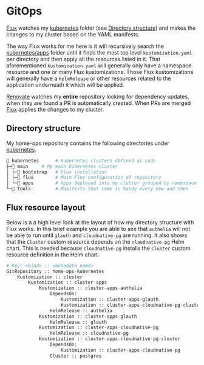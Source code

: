# GitOps

[Flux](https://github.com/fluxcd/flux2) watches my [kubernetes](https://github.com/bjw-s-labs/home-ops/tree/main/kubernetes/) folder (see [Directory structure](#directory-structure)) and makes the changes to my cluster based on the YAML manifests.

The way Flux works for me here is it will recursively search the [kubernetes/apps](https://github.com/bjw-s-labs/home-ops/tree/main/kubernetes/main/apps) folder until it finds the most top level `kustomization.yaml` per directory and then apply all the resources listed in it. That aforementioned `kustomization.yaml` will generally only have a namespace resource and one or many Flux kustomizations. Those Flux kustomizations will generally have a `HelmRelease` or other resources related to the application underneath it which will be applied.

[Renovate](https://github.com/renovatebot/renovate) watches my **entire** repository looking for dependency updates, when they are found a PR is automatically created. When PRs are merged [Flux](https://github.com/fluxcd/flux2) applies the changes to my cluster.

## Directory structure

My home-ops repository contains the following directories under [kubernetes](https://github.com/bjw-s-labs/home-ops/tree/main/kubernetes/).

```sh
📁 kubernetes      # Kubernetes clusters defined as code
├─📁 main     # My main kubernetes cluster
│ ├─📁 bootstrap   # Flux installation
│ ├─📁 flux        # Main Flux configuration of repository
│ └─📁 apps        # Apps deployed into my cluster grouped by namespace (see below)
└─📁 tools         # Manifests that come in handy every now and then
```

## Flux resource layout

Below is a a high level look at the layout of how my directory structure with Flux works. In this brief example you are able to see that `authelia` will not be able to run until `glauth` and `cloudnative-pg` are running. It also shows that the `Cluster` custom resource depends on the `cloudnative-pg` Helm chart. This is needed because `cloudnative-pg` installs the `Cluster` custom resource definition in the Helm chart.

```python
# Key: <kind> :: <metadata.name>
GitRepository :: home-ops-kubernetes
    Kustomization :: cluster
        Kustomization :: cluster-apps
            Kustomization :: cluster-apps-authelia
                DependsOn:
                    Kustomization :: cluster-apps-glauth
                    Kustomization :: cluster-apps-cloudnative-pg-cluster
                HelmRelease :: authelia
            Kustomization :: cluster-apps-glauth
                HelmRelease :: glauth
            Kustomization :: cluster-apps-cloudnative-pg
                HelmRelease :: cloudnative-pg
            Kustomization :: cluster-apps-cloudnative-pg-cluster
                DependsOn:
                    Kustomization :: cluster-apps-cloudnative-pg
                Cluster :: postgres
```

